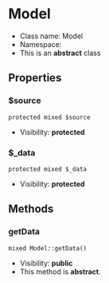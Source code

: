 Model
===============






* Class name: Model
* Namespace: 
* This is an **abstract** class





Properties
----------


### $source

    protected mixed $source





* Visibility: **protected**


### $_data

    protected mixed $_data





* Visibility: **protected**


Methods
-------


### getData

    mixed Model::getData()





* Visibility: **public**
* This method is **abstract**.



